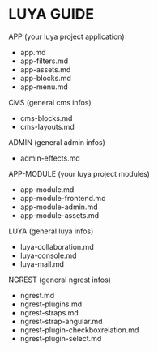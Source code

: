 LUYA GUIDE
==========

APP (your luya project application)
- app.md
- app-filters.md
- app-assets.md
- app-blocks.md
- app-menu.md

CMS (general cms infos)
- cms-blocks.md
- cms-layouts.md

ADMIN (general admin infos)
- admin-effects.md

APP-MODULE (your luya project modules)
- app-module.md
- app-module-frontend.md
- app-module-admin.md
- app-module-assets.md

LUYA (general luya infos)
- luya-collaboration.md
- luya-console.md
- luya-mail.md

NGREST (general ngrest infos)
- ngrest.md
- ngrest-plugins.md
- ngrest-straps.md
- ngrest-strap-angular.md
- ngrest-plugin-checkboxrelation.md
- ngrest-plugin-select.md
